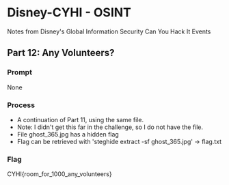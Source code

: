 # Disney-CYHI - OSINT
Notes from Disney's Global Information Security Can You Hack It Events

## Part 12: Any Volunteers?
### Prompt
None
### Process
* A continuation of Part 11, using the same file. 
* Note: I didn't get this far in the challenge, so I do not have the file. 
* File ghost_365.jpg has a hidden flag
* Flag can be retrieved with 'steghide extract -sf ghost_365.jpg' -> flag.txt
### Flag
CYHI{room_for_1000_any_volunteers}
